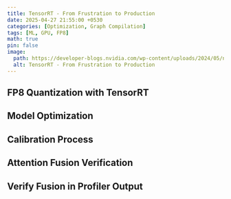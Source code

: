 ```yaml
---
title: TensorRT - From Frustration to Production
date: 2025-04-27 21:55:00 +0530
categories: [Optimization, Graph Compilation]
tags: [ML, GPU, FP8]
math: true
pin: false
image:
  path: https://developer-blogs.nvidia.com/wp-content/uploads/2024/05/nvidia-tensorrt-model-optimizer-graphic.jpg
  alt: TensorRT - From Frustration to Production
---
```


## FP8 Quantization with TensorRT


## Model Optimization


## Calibration Process
   

## Attention Fusion Verification


## Verify Fusion in Profiler Output

